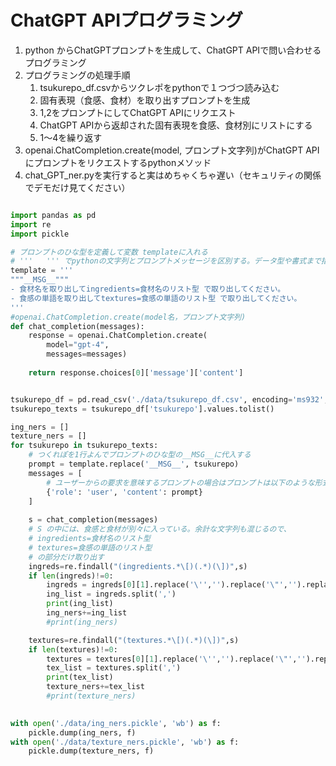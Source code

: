 # ChatGPT APIプログラミング

1. python からChatGPTプロンプトを生成して、ChatGPT APIで問い合わせるプログラミング
2. プログラミングの処理手順
   1. tsukurepo_df.csvからツクレポをpythonで１つづつ読み込む
   2. 固有表現（食感、食材）を取り出すプロンプトを生成
   3. 1,2をプロンプトにしてChatGPT APIにリクエスト
   4. ChatGPT APIから返却された固有表現を食感、食材別にリストにする
   5. 1～4を繰り返す
3. openai.ChatCompletion.create(model, プロンプト文字列)がChatGPT APIにプロンプトをリクエストするpythonメソッド
4. chat_GPT_ner.pyを実行すると実はめちゃくちゃ遅い（セキュリティの関係でデモだけ見てください）
```python

import pandas as pd
import re
import pickle

# プロンプトのひな型を定義して変数 templateに入れる
# '''   ''' でpythonの文字列とプロンプトメッセージを区別する。データ型や書式まで指定できる！
template = '''
"""__MSG__"""
- 食材名を取り出してingredients=食材名のリスト型 で取り出してください。
- 食感の単語を取り出してtextures=食感の単語のリスト型 で取り出してください。
'''
#openai.ChatCompletion.create(model名，プロンプト文字列)
def chat_completion(messages):
    response = openai.ChatCompletion.create(
        model="gpt-4",
        messages=messages)
    
    return response.choices[0]['message']['content']


tsukurepo_df = pd.read_csv('./data/tsukurepo_df.csv', encoding='ms932', sep=',',skiprows=0)
tsukurepo_texts = tsukurepo_df['tsukurepo'].values.tolist()

ing_ners = []
texture_ners = []
for tsukurepo in tsukurepo_texts:
    # つくれぽを1行よんでプロンプトのひな型の__MSG__に代入する
    prompt = template.replace('__MSG__', tsukurepo)
    messages = [
        # ユーザーからの要求を意味するプロンプトの場合はプロンプトは以下のような形式にする
        {'role': 'user', 'content': prompt}
    ]
         
    s = chat_completion(messages)
    # S の中には、食感と食材が別々に入っている。余計な文字列も混じるので、
    # ingredients=食材名のリスト型 
    # textures=食感の単語のリスト型
    # の部分だけ取り出す
    ingreds=re.findall("(ingredients.*\[)(.*)(\])",s)
    if len(ingreds)!=0:
        ingreds = ingreds[0][1].replace('\'','').replace('\"','').replace(' ','')        
        ing_list = ingreds.split(',')
        print(ing_list)
        ing_ners+=ing_list
        #print(ing_ners)

    textures=re.findall("(textures.*\[)(.*)(\])",s)
    if len(textures)!=0:
        textures = textures[0][1].replace('\'','').replace('\"','').replace(' ','')        
        tex_list = textures.split(',')
        print(tex_list)
        texture_ners+=tex_list
        #print(texture_ners)
    

with open('./data/ing_ners.pickle', 'wb') as f:
    pickle.dump(ing_ners, f)
with open('./data/texture_ners.pickle', 'wb') as f:
    pickle.dump(texture_ners, f)
```

